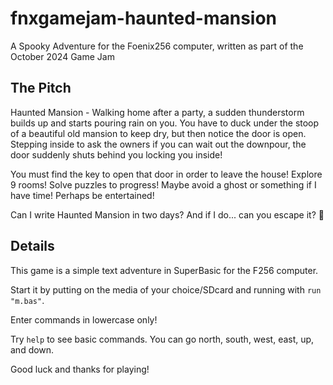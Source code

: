 # fnxgamejam-haunted-mansion
A Spooky Adventure  for the Foenix256 computer, written as part of the October 2024 Game Jam

## The Pitch
Haunted Mansion - Walking home after a party, a sudden thunderstorm builds up and starts pouring rain on you.  You have to duck under the stoop of a beautiful old mansion to keep dry, but then notice the door is open.  Stepping inside to ask the owners if you can wait out the downpour, the door suddenly shuts behind you locking you inside! 

You must find the key to open that door in order to leave the house!  Explore 9 rooms! Solve puzzles to progress!  Maybe avoid a ghost or something if I have time!  Perhaps be entertained!

Can I write Haunted Mansion in two days?  And if I do... can you escape it?  👻

## Details
This game is a simple text adventure in SuperBasic for the F256 computer.

Start it by putting on the media of your choice/SDcard and running with `run "m.bas"`.

Enter commands in lowercase only!

Try `help` to see basic commands.  You can go north, south, west, east, up, and down.

Good luck and thanks for playing!
